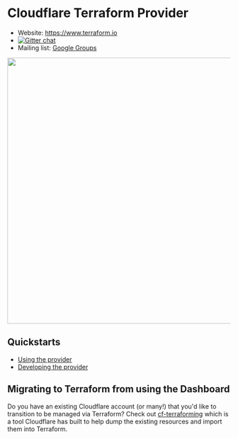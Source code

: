# Cloudflare Terraform Provider

- Website: https://www.terraform.io
- [![Gitter chat](https://badges.gitter.im/hashicorp-terraform/Lobby.png)](https://gitter.im/hashicorp-terraform/Lobby)
- Mailing list: [Google Groups](http://groups.google.com/group/terraform-tool)

<img src="https://cdn.rawgit.com/hashicorp/terraform-website/master/content/source/assets/images/logo-hashicorp.svg" width="600px">

## Quickstarts

- [Using the provider](https://registry.terraform.io/providers/cloudflare/cloudflare/latest)
- [Developing the provider](https://github.com/cloudflare/terraform-provider-cloudflare/blob/master/docs/development.md)

## Migrating to Terraform from using the Dashboard

Do you have an existing Cloudflare account (or many!) that you'd like to transition
to be managed via Terraform? Check out [cf-terraforming](https://github.com/cloudflare/cf-terraforming)
which is a tool Cloudflare has built to help dump the existing resources and
import them into Terraform.

